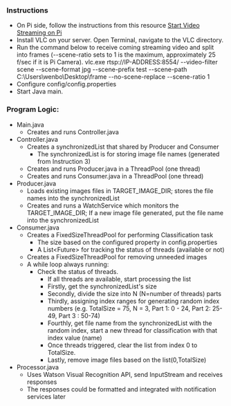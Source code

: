### Instructions
 + On Pi side, follow the instructions from this resource [Start Video Streaming on Pi](https://raspberrypi.stackexchange.com/questions/23182/how-to-stream-video-from-raspberry-pi-camera-and-watch-it-live/23205#23205)
 + Install VLC on your server. Open Terminal, navigate to the VLC directory.
 + Run the command below to receive coming streaming video and split into frames (--scene-ratio sets to 1 is the maximum, approximately 25 f/sec if it is Pi Camera).
vlc.exe rtsp://IP-ADDRESS:8554/ --video-filter scene --scene-format jpg --scene-prefix test --scene-path C:\Users\wenbo\Desktop\frame --no-scene-replace --scene-ratio 1
 + Configure config/config.properties
 + Start Java main.

### Program Logic:

+ Main.java 
  + Creates and runs Controller.java
+ Controller.java
  + Creates a synchronizedList that shared by Producer and Consumer
    + The synchronizedList is for storing image file names (generated from Instruction 3)
  + Creates and runs Producer.java in a ThreadPool (one thread)
  + Creates and runs Consumer.java in a ThreadPool (one thread)
+ Producer.java
  + Loads existing images files in TARGET_IMAGE_DIR; stores the file names into the synchronizedList
  + Creates and runs a WatchService which monitors the TARGET_IMAGE_DIR; If a new image file generated, put the file name into the synchronizedList
+ Consumer.java
  + Creates a FixedSizeThreadPool for performing Classification task
    + The size based on the configured property in config.properties
    + A List<Future<Integer>> for tracking the status of threads (available or not)
  + Creates a FixedSizeThreadPool for removing unneeded images
  + A while loop always running:
    + Check the status of threads.
        + If all threads are available, start processing the list
        + Firstly, get the synchronizedList's size
        + Secondly, divide the size into N (N=number of threads) parts
        + Thirdly, assigning index ranges for generating random index numbers (e.g. TotalSize = 75, N = 3, Part 1: 0 - 24, Part 2: 25-49, Part 3 : 50-74)
        + Fourthly, get file name from the synchronizedList with the random index, start a new thread for classification with that index value (name)
        + Once threads triggered, clear the list from index 0 to TotalSize.
        + Lastly, remove image files based on the list(0,TotalSize)
+ Processor.java
  + Uses Watson Visual Recognition API, send InputStream and receives responses
  + The responses could be formatted and integrated with notification services later 